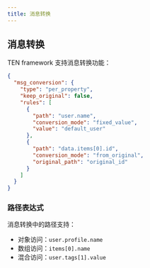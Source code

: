 ```yaml
---
title: 消息转换
---
```


## 消息转换

TEN framework 支持消息转换功能：

```json
{
  "msg_conversion": {
    "type": "per_property",
    "keep_original": false,
    "rules": [
      {
        "path": "user.name",
        "conversion_mode": "fixed_value",
        "value": "default_user"
      },
      {
        "path": "data.items[0].id",
        "conversion_mode": "from_original",
        "original_path": "original_id"
      }
    ]
  }
}
```

### 路径表达式

消息转换中的路径支持：

- 对象访问：`user.profile.name`
- 数组访问：`items[0].name`
- 混合访问：`user.tags[1].value`
